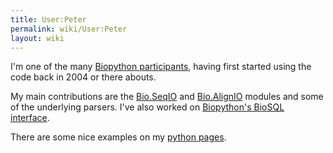 ```yaml
---
title: User:Peter
permalink: wiki/User:Peter
layout: wiki
---
```


I'm one of the many [Biopython participants](Participants "wikilink"),
having first started using the code back in 2004 or there abouts.

My main contributions are the [Bio.SeqIO](SeqIO "wikilink") and
[Bio.AlignIO](AlignIO "wikilink") modules and some of the underlying
parsers. I've also worked on [Biopython's BioSQL
interface](BioSQL "wikilink").

There are some nice examples on my [python
pages](http://www.warwick.ac.uk/go/peter_cock/python/).
